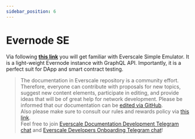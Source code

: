 ```yaml
---
sidebar_position: 6
---
```


# Evernode SE

Via following [**this link**](https://docs.everos.dev/evernode-platform/products/simple-emulator-se) you will get familiar with Everscale Simple Emulator. It is a light-weight Evernode instance with GraphQL API. Importantly, it is a perfect suit for DApp and smart contract testing. 

>  The documentation in Everscale repository is a community effort. Therefore, everyone can contribute with proposals for new topics, suggest new content elements, participate in editing, and provide ideas that will be of great help for network development.
Please be informed that our documentation can be [edited via GitHub](https://github.com/everscale-org/docs/issues).  
  Also please make sure to consult our rules and rewards policy via [this link](https://docs.everscale.network/contribute/hot-streams/documentations).  
  Feel free to join [Everscale Documentation Development Telegram chat](https://t.me/+C2IpQXWZtCwxYzEy) and [Everscale Developers Onboarding Telegram chat](https://t.me/+Vca1Gs6uPzIyNWVi)!